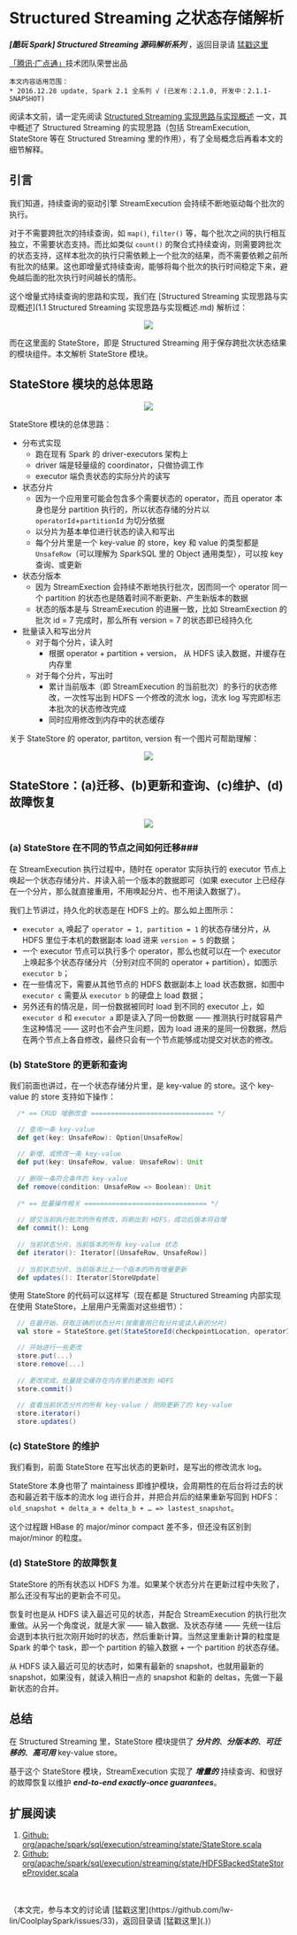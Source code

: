 # Structured Streaming 之状态存储解析 #

***[酷玩 Spark] Structured Streaming 源码解析系列*** ，返回目录请 [猛戳这里](.)

[「腾讯·广点通」](http://e.qq.com)技术团队荣誉出品

```
本文内容适用范围：
* 2016.12.28 update, Spark 2.1 全系列 √ (已发布：2.1.0, 开发中：2.1.1-SNAPSHOT)
```



阅读本文前，请一定先阅读 [Structured Streaming 实现思路与实现概述](1.1%20Structured%20Streaming%20实现思路与实现概述.md) 一文，其中概述了 Structured Streaming 的实现思路（包括 StreamExecution, StateStore 等在 Structured Streaming 里的作用），有了全局概念后再看本文的细节解释。

## 引言

我们知道，持续查询的驱动引擎 StreamExecution 会持续不断地驱动每个批次的执行。

对于不需要跨批次的持续查询，如 `map()`, `filter()` 等，每个批次之间的执行相互独立，不需要状态支持。而比如类似 `count()` 的聚合式持续查询，则需要跨批次的状态支持，这样本批次的执行只需依赖上一个批次的结果，而不需要依赖之前所有批次的结果。这也即增量式持续查询，能够将每个批次的执行时间稳定下来，避免越后面的批次执行时间越长的情形。

这个增量式持续查询的思路和实现，我们在 [Structured Streaming 实现思路与实现概述](1.1 Structured Streaming 实现思路与实现概述.md) 解析过：

<p align="center"><img src="1.imgs/120.png"></p>

而在这里面的 StateStore，即是 Structured Streaming 用于保存跨批次状态结果的模块组件。本文解析 StateStore 模块。

## StateStore 模块的总体思路

<p align="center"><img src="3.imgs/100.png"></p>

StateStore 模块的总体思路：
- 分布式实现
    - 跑在现有 Spark 的 driver-executors 架构上
    - driver 端是轻量级的 coordinator，只做协调工作
    - executor 端负责状态的实际分片的读写
- 状态分片
    - 因为一个应用里可能会包含多个需要状态的 operator，而且 operator 本身也是分 partition 执行的，所以状态存储的分片以 `operatorId`+`partitionId` 为切分依据
    - 以分片为基本单位进行状态的读入和写出
    - 每个分片里是一个 key-value 的 store，key 和 value 的类型都是 `UnsafeRow`（可以理解为 SparkSQL 里的 Object 通用类型），可以按 key 查询、或更新
- 状态分版本
    - 因为 StreamExection 会持续不断地执行批次，因而同一个 operator 同一个 partition 的状态也是随着时间不断更新、产生新版本的数据
    - 状态的版本是与 StreamExecution 的进展一致，比如 StreamExection 的批次 id = 7 完成时，那么所有 version = 7 的状态即已经持久化
- 批量读入和写出分片
    - 对于每个分片，读入时
        - 根据 operator + partition + version， 从 HDFS 读入数据，并缓存在内存里
    - 对于每个分片，写出时
        - 累计当前版本（即 StreamExecution 的当前批次）的多行的状态修改，一次性写出到 HDFS 一个修改的流水 log，流水 log 写完即标志本批次的状态修改完成
        - 同时应用修改到内存中的状态缓存

关于 StateStore 的 operator, partiton, version 有一个图片可帮助理解：

<p align="center"><img src="3.imgs/200.png"></p>

## StateStore：(a)迁移、(b)更新和查询、(c)维护、(d)故障恢复

<p align="center"><img src="3.imgs/100.png">

### (a) StateStore 在不同的节点之间如何迁移###

在 StreamExecution 执行过程中，随时在 operator 实际执行的 executor 节点上唤起一个状态存储分片、并读入前一个版本的数据即可（如果 executor 上已经存在一个分片，那么就直接重用，不用唤起分片、也不用读入数据了）。

我们上节讲过，持久化的状态是在 HDFS 上的。那么如上图所示：

- `executor a`, 唤起了 `operator = 1, partition = 1` 的状态存储分片，从 HDFS 里位于本机的数据副本 load 进来 `version = 5` 的数据；
- 一个 executor 节点可以执行多个 operator，那么也就可以在一个 executor 上唤起多个状态存储分片（分别对应不同的 operator + partition），如图示 `executor b`；
- 在一些情况下，需要从其他节点的 HDFS 数据副本上 load 状态数据，如图中 `executor c` 需要从 `executor b` 的硬盘上 load 数据；
- 另外还有的情况是，同一份数据被同时 load 到不同的 executor 上，如 `executor d` 和 `executor a` 即是读入了同一份数据 —— 推测执行时就容易产生这种情况 —— 这时也不会产生问题，因为 load 进来的是同一份数据，然后在两个节点上各自修改，最终只会有一个节点能够成功提交对状态的修改。

### (b) StateStore 的更新和查询 ###

我们前面也讲过，在一个状态存储分片里，是 key-value 的 store。这个 key-value 的 store 支持如下操作：

```scala
  /* == CRUD 增删改查 =============================== */

  // 查询一条 key-value
  def get(key: UnsafeRow): Option[UnsafeRow]
    
  // 新增、或修改一条 key-value
  def put(key: UnsafeRow, value: UnsafeRow): Unit
    
  // 删除一条符合条件的 key-value
  def remove(condition: UnsafeRow => Boolean): Unit
  
  /* == 批量操作相关 =============================== */
    
  // 提交当前执行批次的所有修改，将刷出到 HDFS，成功后版本将自增
  def commit(): Long
    
  // 当前状态分片、当前版本的所有 key-value 状态
  def iterator(): Iterator[(UnsafeRow, UnsafeRow)]
    
  // 当前状态分片、当前版本比上一个版本的所有增量更新
  def updates(): Iterator[StoreUpdate]
```

使用 StateStore 的代码可以这样写（现在都是 Structured Streaming 内部实现在使用 StateStore，上层用户无需面对这些细节）：

```scala
  // 在最开始，获取正确的状态分片(按需重用已有分片或读入新的分片)
  val store = StateStore.get(StateStoreId(checkpointLocation, operatorId, partitionId), ..., version, ...)

  // 开始进行一些更改
  store.put(...)
  store.remove(...)
    
  // 更改完成，批量提交缓存在内存里的更改到 HDFS
  store.commit()
    
  // 查看当前状态分片的所有 key-value / 刚刚更新了的 key-value
  store.iterator()
  store.updates()
```

### (c) StateStore 的维护

我们看到，前面 StateStore 在写出状态的更新时，是写出的修改流水 log。

StateStore 本身也带了 maintainess 即维护模块，会周期性的在后台将过去的状态和最近若干版本的流水 log 进行合并，并把合并后的结果重新写回到 HDFS：`old_snapshot + delta_a + delta_b + … => lastest_snapshot`。

这个过程跟 HBase 的 major/minor compact 差不多，但还没有区别到 major/minor 的粒度。

### (d) StateStore 的故障恢复

StateStore 的所有状态以 HDFS 为准。如果某个状态分片在更新过程中失败了，那么还没有写出的更新会不可见。

恢复时也是从 HDFS 读入最近可见的状态，并配合 StreamExecution 的执行批次重做。从另一个角度说，就是大家 —— 输入数据、及状态存储 —— 先统一往后会退到本执行批次刚开始时的状态，然后重新计算。当然这里重新计算的粒度是 Spark 的单个 task，即一个 partition 的输入数据 + 一个 partition 的状态存储。

从 HDFS 读入最近可见的状态时，如果有最新的 snapshot，也就用最新的 snapshot，如果没有，就读入稍旧一点的 snapshot 和新的 deltas，先做一下最新状态的合并。

## 总结

在 Structured Streaming 里，StateStore 模块提供了 ***分片的***、***分版本的***、***可迁移的***、***高可用***  key-value store。

基于这个 StateStore 模块，StreamExecution 实现了 ***增量的*** 持续查询、和很好的故障恢复以维护 ***end-to-end exactly-once guarantees***。

## 扩展阅读

1. [Github: org/apache/spark/sql/execution/streaming/state/StateStore.scala](https://github.com/apache/spark/blob/master/sql/core/src/main/scala/org/apache/spark/sql/execution/streaming/state/StateStore.scala)
2. [Github: org/apache/spark/sql/execution/streaming/state/HDFSBackedStateStoreProvider.scala](https://github.com/apache/spark/blob/master/sql/core/src/main/scala/org/apache/spark/sql/execution/streaming/state/HDFSBackedStateStoreProvider.scala)

<br/>
<br/>
（本文完，参与本文的讨论请 [猛戳这里](https://github.com/lw-lin/CoolplaySpark/issues/33)，返回目录请 [猛戳这里](.)）
